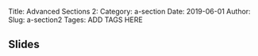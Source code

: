 Title: Advanced Sections 2:
Category: a-section
Date: 2019-06-01
Author: 
Slug: a-section2
Tages: ADD TAGS HERE


## Slides
<!-- - [PDF | Lecture 1: Description]({attach}presentation/Lecture1_Data.pdf) -->